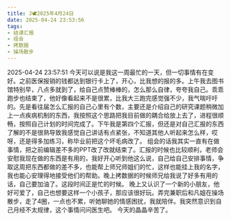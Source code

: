 ```yaml
---
title: J🕊️2025年4月24日
date: 2025-04-24 23:53:56
tags:
- 结课汇报
- 组会
- 拷数据
- 操场散步
---
```

2025-04-24 23:57:51
今天可以说是我这一周最忙的一天，但一切事情有在变好。之前医保报销的钱都达到银行卡上了，开心，比我想的报的多。上午我去图书馆特别早，八点多就到了，给自己点赞棒棒的，怎么那么自律，夸夸我自己。乖乖跑步也结束了，他好像看起来不是很累，比我大三跑完感觉强不少，我气喘吁吁的。先是看往届怎么汇报的自己心里有个数，主要还是介绍自己的研究课题稍微加上一点疾病机制的东西，我按照这个思路把我目前做的耦合给放上去了，进程很顺畅，按照自己计划的时间完成了。下午我是第四个汇报，但还是对自己汇报的东西了解的不是很熟导致我感觉自己讲话有点紧张，不知道其他人听起来怎么样，哎呀，还是得多加练习，称毕业前把这个坏毛病改了。
组会的话我其实一直有在做事情，把之前编辑差不多的PPT改了改就结束了。汇报的时候也比较顺利，老师会安慰我现在做的东西是有用的，我好开心听到他这么说，自己给自己安排事情，争取这周把东西都做的差不多，也能帮上师兄师姐们的忙，这样也能挂上我的名字，我也能心安理得地接受他们的帮助。晚上拷数据的时候师兄给我说了好多有用的话，自己要加油了。这段时间正是忙的时候。
晚上又认识了一个新的小朋友，他好可爱了，自己也想要这样一个小孩子，那应该很好玩。弄完兼职后和凡姐在操场散步，走了4圈，一点也不累，听她聊她的情感困扰，我就陪伴。我突然意识到自己月经不太规律，这个事情问问医生吧。
今天的晶晶辛苦了。